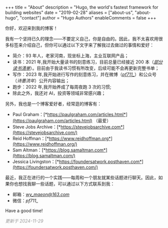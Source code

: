 +++
title = "About"
description = "Hugo, the world's fastest framework for building websites"
date = "2019-02-28"
aliases = ["about-us", "about-hugo", "contact"]
author = "Hugo Authors"
enableComments = false
+++

你好，欢迎来到我的博客！

我有一个坚持已久的理念——不要定义自己，你是自由的。因此，我不太喜欢用很多标签来介绍自己，但你可以通过以下文字来了解我过去做过的事情和爱好：
- 简介：93 年人，老家河南，现坐标上海，主业互联网产品；
- 读书：2021 年,我开始大量读书的刻意练习，目前总量已经接近 200 本（[*部分读书清单*](https://weibo.com/7473982971/NA1Vtq1sI)）。目前由于我读书习惯有所改变，后续可能不会再更新完整书单；
- 写作：2023 年,我开始进行写作的刻意练习，并在微博（[*pf711_*](https://weibo.com/u/7473982971)）和公众号（*诗墨流年*）公开内容输出；
- 跑步：2022 年,我开始养成了每周夜跑 3 次的习惯;
- 除此之外，我还对 AI，投资等领域非常感兴趣；

另外，我也是一个博客爱好者，经常逛的博客有：
- Paul Graham：[*https://paulgraham.com/articles.html*](https://paulgraham.com/articles.html) （最爱）
- Steve Jobs Archive：[*https://stevejobsarchive.com*](https://stevejobsarchive.com/) 
- Reid Hoffman：[*https://www.reidhoffman.org*](https://www.reidhoffman.org/) 
- Sam Altman：[*https://blog.samaltman.com*](https://blog.samaltman.com/) 
- Jessica Livingston：[*https://foundersatwork.posthaven.com*](https://foundersatwork.posthaven.com/) 


最近，我正在进行的一个实践——每周和一个朋友就某些话题进行聊天。因此，如果你也想找我聊一些话题，可以通过以下方式联系到我：
- 邮箱：*wy_maeon@163.com*
- 微信：*pf711_*

Have a good time!


<span style="color: rgb(153, 153, 153)">*更新于 2024-11-29*</span>